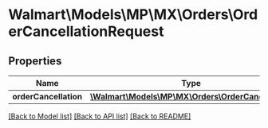 # Walmart\Models\MP\MX\Orders\OrderCancellationRequest

## Properties

Name | Type | Description | Notes
------------ | ------------- | ------------- | -------------
**orderCancellation** | [**\Walmart\Models\MP\MX\Orders\OrderCancellation**](OrderCancellation.md) |  | [optional]


[[Back to Model list]](./) [[Back to API list]](../../../../../README.md#supported-apis) [[Back to README]](../../../../../README.md)
